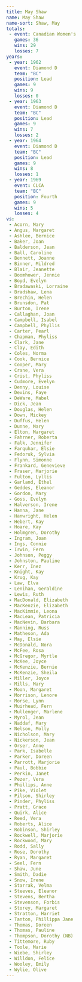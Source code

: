 ```yaml
---
title: May Shaw
name: May Shaw
name-sort: Shaw, May
totals:
 - event: Canadian Women's
   games: 36
   wins: 29
   losses: 7
years:
 - year: 1962
   event: Diamond D
   team: "BC"
   position: Lead
   games: 9
   wins: 9
   losses: 0
 - year: 1963
   event: Diamond D
   team: "BC"
   position: Lead
   games: 9
   wins: 7
   losses: 2
 - year: 1964
   event: Diamond D
   team: "BC"
   position: Lead
   games: 9
   wins: 8
   losses: 1
 - year: 1969
   event: CLCA
   team: "BC"
   position: Fourth
   games: 9
   wins: 5
   losses: 4
vs:
 - Acorn, Mary
 - Angus, Margaret
 - Ashlee, Bernice
 - Baker, Joan
 - Balderson, Jean
 - Ball, Caroline
 - Bennett, Joanne
 - Binner, Mildred
 - Blair, Jeanette
 - Boomhower, Jennie
 - Boyd, Evelyn
 - Bradawaski, Lorraine
 - Bradshaw, Lena
 - Brechin, Helen
 - Brunsdon, Pat
 - Burton, Irene
 - Callaghan, Joan
 - Campbell, Isabel
 - Campbell, Phyllis
 - Carter, Pearl
 - Chapman, Phyliss
 - Clark, Jane
 - Clay, Edith
 - Coles, Norma
 - Cook, Bernice
 - Cooper, Mary
 - Crane, Vera
 - Crist, Phyliss
 - Cudmore, Evelyn
 - Denny, Louise
 - Devins, Faye
 - DeWare, Mabel
 - Dick, Jean
 - Douglas, Helen
 - Down, Mickey
 - Duffus, Helen
 - Dunne, Mary
 - Elton, Margaret
 - Fahrner, Roberta
 - Falk, Jennifer
 - Farquhar, Elsie
 - Fedoruk, Sylvia
 - Flynn, Simonne
 - Frankard, Genevieve
 - Fraser, Marjorie
 - Fulton, Lyllis
 - Garland, Ethel
 - Geddes, Eleanor
 - Gordon, Mary
 - Goss, Evelyn
 - Halverson, Irene
 - Hanna, Jane
 - Hanwright, Helen
 - Hebert, Kay
 - Hoare, Kay
 - Holmgren, Dorothy
 - Ingram, Joan
 - Ings, Connie
 - Irwin, Fern
 - Johnson, Peggy
 - Johnston, Pauline
 - Kerr, Inez
 - Knight, Kay
 - Krug, Kay
 - Law, Elva
 - Lenihan, Geraldine
 - Lewis, Ruth
 - MacDonald, Elizabeth
 - MacKenzie, Elizabeth
 - MacKimmie, Leona
 - MacLean, Patricia
 - MacNevin, Barbara
 - Manning, Russ
 - Matheson, Ada
 - May, Elsie
 - McDonald, Nora
 - McFee, Rosa
 - McGregor, Myrtle
 - McKee, Joyce
 - McKenzie, Bernie
 - McKenzie, Sheila
 - Miller, Joyce
 - Mills, Mary
 - Moon, Margaret
 - Morrison, Lenore
 - Morse, Lynn
 - Muirhead, Fern
 - Mullenger, Marlene
 - Myrol, Jean
 - Naddaf, Mary
 - Nelson, Molly
 - Nicholson, Mary
 - Nickerson, Jean
 - Orser, Anne
 - Park, Isabelle
 - Parker, Doreen
 - Parrott, Marjorie
 - Paul, Bobbie
 - Perkin, Janet
 - Pezer, Vera
 - Phillips, Anne
 - Pike, Violet
 - Pilson, Shirley
 - Pinder, Phyliss
 - Pratt, Grace
 - Quirk, Alice
 - Reed, Vera
 - Roberts, Alice
 - Robinson, Shirley
 - Rockwell, Marjorie
 - Rockwood, Mary
 - Rodd, Sally
 - Rose, Dorothy
 - Ryan, Margaret
 - Seel, Fern
 - Shaw, June
 - Smith, Dadie
 - Snow, Irene
 - Starrak, Velma
 - Steeves, Eleanor
 - Stevens, Bertha
 - Stevenson, Forbis
 - Storey, Margaret
 - Stratton, Harriet
 - Tanton, Phillippa Jane
 - Thomas, Doreen
 - Thomas, Pauline
 - Thompson, Dorothy (NB)
 - Tittemore, Ruby
 - Toole, Marie
 - Wiebe, Shirley
 - Willdon, Felice
 - Wooley, Emily
 - Wylie, Olive
---
```

